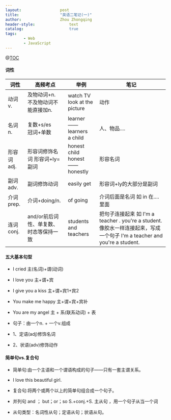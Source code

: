 ```yaml
---
layout:					post
title:					"英语二笔记(一)"
author:					Zhou Zhongqing
header-style:				text
catalog:					true
tags:
		- Web
		- JavaScript
---
```

@[TOC](目录)
#### 词性
|       词性           | 高频考点                                         |   举例       | 笔记        |
| -------------------  |        ------------   |-------------------------------------| ------------- |
|   动词 v.          |         及物动词+n.<br />不及物动词不能直接加n.   | watch TV <br /> look at  the picture |  动作 |
 | 名词 n.   | 复数+s/es<br /> 冠词+单数 |  learner —— learners<br /> a child |  人、物品.... |
 | 形容词 adj.    |   形容词修饰名词  形容词+ly=副词| honest child <br /> honest——honestly| 形容名词 |
 |副词 adv.      | 副词修饰动词 | easily  get| 形容词+ly的大部分是副词  |
 |介词 prep.     | 介词+doing/n. | of going | 介词后面是名词  如 in  在....里面  |
 |连词 conj.    | and/or前后词性、单复数、时态等保持一致| students and teachers |  把句子连接起来  如  I'm a teacher . you're a student.   像胶水一样连接起来，写成一个句子  I'm a teacher  and you're a student.    |


#### 五大基本句型
- I cried                       主(名词)+谓(动词)
- I love you                   主+谓+宾
- I give you a kiss    主+谓+宾1+宾2
- You make me happy   主+谓+宾+宾补
- You are my angel     主 + 系(联系动词) + 表

- 句子：由一个n. + 一个v.组成
- 1、定语(adj)修饰名词
- 2、状语(adv)修饰动作
#### 简单句vs.复合句
- 简单句:由一个主语和一个谓语构成的句子——只有一套主谓关系。
- I love this beautiful girl.
- 复合句:将两个或两个以上的简单句组合成一个句子。
- 并列句 and ； but；or；so
  S.+conj.+S.
 主从句 ，用一个句子从当一个词
 
- 从句类型：名词性从句；定语从句；状语从句。